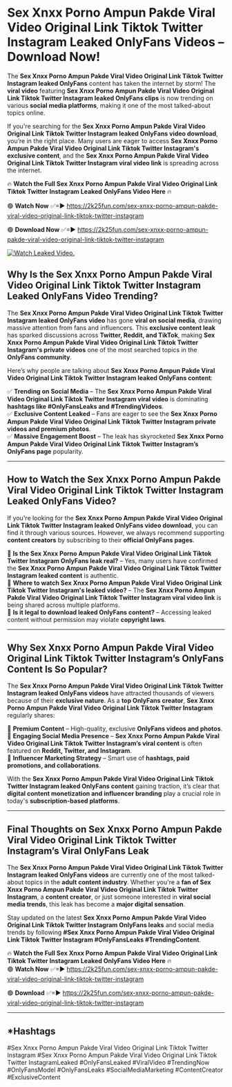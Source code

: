 # Sex ️Xnxx ️Porno Ampun Pakde Viral Video Original Link Tiktok Twitter Instagram Leaked OnlyFans Videos – Download Now!

The **Sex ️Xnxx ️Porno Ampun Pakde Viral Video Original Link Tiktok Twitter Instagram leaked OnlyFans** content has taken the internet by storm! The **viral video** featuring **Sex ️Xnxx ️Porno Ampun Pakde Viral Video Original Link Tiktok Twitter Instagram leaked OnlyFans clips** is now trending on various **social media platforms**, making it one of the most talked-about topics online.  

If you're searching for the **Sex ️Xnxx ️Porno Ampun Pakde Viral Video Original Link Tiktok Twitter Instagram leaked OnlyFans video download**, you’re in the right place. Many users are eager to access **Sex ️Xnxx ️Porno Ampun Pakde Viral Video Original Link Tiktok Twitter Instagram's exclusive content**, and the **Sex ️Xnxx ️Porno Ampun Pakde Viral Video Original Link Tiktok Twitter Instagram viral video link** is spreading across the internet.  

🔥 **Watch the Full Sex ️Xnxx ️Porno Ampun Pakde Viral Video Original Link Tiktok Twitter Instagram Leaked OnlyFans Video Here** 🔥  

🟢 **Watch Now** ✅=► https://2k25fun.com/sex-️xnxx-️porno-ampun-pakde-viral-video-original-link-tiktok-twitter-instagram

🟢 **Download Now** ✅=► https://2k25fun.com/sex-️xnxx-️porno-ampun-pakde-viral-video-original-link-tiktok-twitter-instagram

[![Watch Leaked Video.](https://miro.medium.com/v2/resize:fit:828/format:webp/1*cilzJN44JGOrTw9NJCrNHA.gif "Watch Leaked Video")](https://2k25fun.com/sex-️xnxx-️porno-ampun-pakde-viral-video-original-link-tiktok-twitter-instagram)

## **Why Is the Sex ️Xnxx ️Porno Ampun Pakde Viral Video Original Link Tiktok Twitter Instagram Leaked OnlyFans Video Trending?**  

The **Sex ️Xnxx ️Porno Ampun Pakde Viral Video Original Link Tiktok Twitter Instagram leaked OnlyFans video** has gone **viral on social media**, drawing massive attention from fans and influencers. This **exclusive content leak** has sparked discussions across **Twitter, Reddit, and TikTok**, making **Sex ️Xnxx ️Porno Ampun Pakde Viral Video Original Link Tiktok Twitter Instagram's private videos** one of the most searched topics in the **OnlyFans community**.  

Here’s why people are talking about **Sex ️Xnxx ️Porno Ampun Pakde Viral Video Original Link Tiktok Twitter Instagram leaked OnlyFans content**:  

✅ **Trending on Social Media** – The **Sex ️Xnxx ️Porno Ampun Pakde Viral Video Original Link Tiktok Twitter Instagram viral video** is dominating **hashtags like #OnlyFansLeaks and #TrendingVideos**.  
✅ **Exclusive Content Leaked** – Fans are eager to see the **Sex ️Xnxx ️Porno Ampun Pakde Viral Video Original Link Tiktok Twitter Instagram private videos and premium photos**.  
✅ **Massive Engagement Boost** – The leak has skyrocketed **Sex ️Xnxx ️Porno Ampun Pakde Viral Video Original Link Tiktok Twitter Instagram’s OnlyFans page** popularity.  

---

## **How to Watch the Sex ️Xnxx ️Porno Ampun Pakde Viral Video Original Link Tiktok Twitter Instagram Leaked OnlyFans Video?**  

If you're looking for the **Sex ️Xnxx ️Porno Ampun Pakde Viral Video Original Link Tiktok Twitter Instagram leaked OnlyFans video download**, you can find it through various sources. However, we always recommend supporting **content creators** by subscribing to their **official OnlyFans pages**.  

🔹 **Is the Sex ️Xnxx ️Porno Ampun Pakde Viral Video Original Link Tiktok Twitter Instagram OnlyFans leak real?** – Yes, many users have confirmed the **Sex ️Xnxx ️Porno Ampun Pakde Viral Video Original Link Tiktok Twitter Instagram leaked content** is authentic.  
🔹 **Where to watch Sex ️Xnxx ️Porno Ampun Pakde Viral Video Original Link Tiktok Twitter Instagram's leaked video?** – The **Sex ️Xnxx ️Porno Ampun Pakde Viral Video Original Link Tiktok Twitter Instagram viral video link** is being shared across multiple platforms.  
🔹 **Is it legal to download leaked OnlyFans content?** – Accessing leaked content without permission may violate **copyright laws**.  

---

## **Why Sex ️Xnxx ️Porno Ampun Pakde Viral Video Original Link Tiktok Twitter Instagram’s OnlyFans Content Is So Popular?**  

The **Sex ️Xnxx ️Porno Ampun Pakde Viral Video Original Link Tiktok Twitter Instagram leaked OnlyFans videos** have attracted thousands of viewers because of their **exclusive nature**. As a **top OnlyFans creator**, **Sex ️Xnxx ️Porno Ampun Pakde Viral Video Original Link Tiktok Twitter Instagram** regularly shares:  

📌 **Premium Content** – High-quality, exclusive **OnlyFans videos and photos**.  
📌 **Engaging Social Media Presence** – **Sex ️Xnxx ️Porno Ampun Pakde Viral Video Original Link Tiktok Twitter Instagram’s viral content** is often featured on **Reddit, Twitter, and Instagram**.  
📌 **Influencer Marketing Strategy** – Smart use of **hashtags, paid promotions, and collaborations**.  

With the **Sex ️Xnxx ️Porno Ampun Pakde Viral Video Original Link Tiktok Twitter Instagram leaked OnlyFans content** gaining traction, it’s clear that **digital content monetization and influencer branding** play a crucial role in today's **subscription-based platforms**.  

---

## **Final Thoughts on Sex ️Xnxx ️Porno Ampun Pakde Viral Video Original Link Tiktok Twitter Instagram’s Viral OnlyFans Leak**  

The **Sex ️Xnxx ️Porno Ampun Pakde Viral Video Original Link Tiktok Twitter Instagram leaked OnlyFans videos** are currently one of the most talked-about topics in the **adult content industry**. Whether you're a **fan of Sex ️Xnxx ️Porno Ampun Pakde Viral Video Original Link Tiktok Twitter Instagram**, a **content creator**, or just someone interested in **viral social media trends**, this leak has become a **major digital sensation**.  

Stay updated on the latest **Sex ️Xnxx ️Porno Ampun Pakde Viral Video Original Link Tiktok Twitter Instagram OnlyFans leaks** and social media trends by following **#Sex ️Xnxx ️Porno Ampun Pakde Viral Video Original Link Tiktok Twitter Instagram #OnlyFansLeaks #TrendingContent**.  

🔥 **Watch the Full Sex ️Xnxx ️Porno Ampun Pakde Viral Video Original Link Tiktok Twitter Instagram Leaked OnlyFans Video Here** 🔥  
🟢 **Watch Now** ✅=► https://2k25fun.com/sex-️xnxx-️porno-ampun-pakde-viral-video-original-link-tiktok-twitter-instagram

🟢 **Download** ✅=► https://2k25fun.com/sex-️xnxx-️porno-ampun-pakde-viral-video-original-link-tiktok-twitter-instagram

---

## *Hashtags
#Sex ️Xnxx ️Porno Ampun Pakde Viral Video Original Link Tiktok Twitter Instagram #Sex ️Xnxx ️Porno Ampun Pakde Viral Video Original Link Tiktok Twitter InstagramLeaked #OnlyFansLeaked #ViralVideo #TrendingNow #OnlyFansModel #OnlyFansLeaks #SocialMediaMarketing #ContentCreator #ExclusiveContent  
